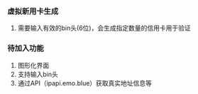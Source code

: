 ### 虚拟新用卡生成

1. 需要输入有效的bin头(6位)，会生成指定数量的信用卡用于验证

### 待加入功能

1. 图形化界面
2. 支持输入bin头
3. 通过API（ipapi.emo.blue）获取真实地址信息等